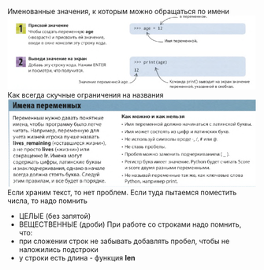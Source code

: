 Именованные значения, к которым можно обращаться по имени
![](../_Pictures/Pasted_image_20250304194456.png)
Как всегда скучные ограничения на названия
![](../_Pictures/Pasted_image_20250304194527.png)
 Если храним текст, то нет проблем. Если туда пытаемся поместить числа, то надо помнить
 - ЦЕЛЫЕ (без запятой)
 - ВЕЩЕСТВЕННЫЕ (дроби)
 При работе со строками надо помнить, что:
 - при сложении строк не забывать добавлять пробел, чтобы не наложились подстроки
 - у строки есть длина - функция **len**


